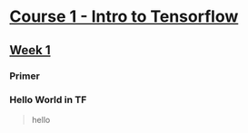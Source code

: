 # [Course 1 - Intro to Tensorflow](https://www.coursera.org/learn/introduction-tensorflow/home/welcome)

## [Week 1](https://www.coursera.org/learn/introduction-tensorflow/home/week/1)

### Primer


### Hello World in TF
> hello
<!--stackedit_data:
eyJoaXN0b3J5IjpbODEzMDU1ODc1LDczMDk5ODExNl19
-->